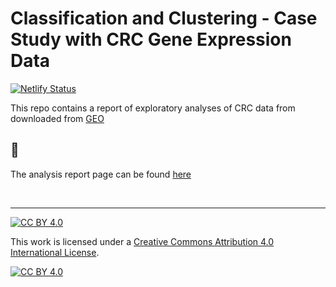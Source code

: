 Classification and Clustering - Case Study with CRC Gene Expression Data
================



<!-- index.md is generated from index.Rmd. Please edit that file -->

[![Netlify
Status](https://api.netlify.com/api/v1/badges/aa342342-095b-4dae-b665-e467b84a3d5f/deploy-status)](https://app.netlify.com/sites/crc-explore/deploys)

This repo contains a report of exploratory analyses of CRC data from
downloaded from [GEO](https://www.ncbi.nlm.nih.gov/geo)

🚧
-

The analysis report page can be found
[here](https://crc-explore.netlify.app/)

<br/>

------------------------------------------------------------------------

<!-- From https://github.com/santisoler/cc-licenses -->

[![CC BY
4.0](https://img.shields.io/badge/License-CC%20BY%204.0-lightgrey.svg)](http://creativecommons.org/licenses/by/4.0/)

This work is licensed under a [Creative Commons Attribution 4.0
International License](http://creativecommons.org/licenses/by/4.0/).

[![CC BY
4.0](https://i.creativecommons.org/l/by/4.0/88x31.png)](http://creativecommons.org/licenses/by/4.0/)

<!-- DOESNT WORK WITH GITHUB
## References
<div id="refs"></div>
-->
<!--


Rscript -e "rmarkdown::render('index.Rmd')"

# nohup Rscript -e "rmarkdown::render('index.Rmd', rmarkdown::md_document())" > index.log  &
# nohup Rscript -e "rmarkdown::render('index.Rmd')" > index.log  &

### REMEMBER TO `cp index.md ../README.md`

-->

